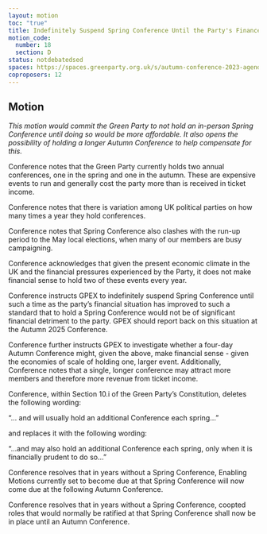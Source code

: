 ```yaml
---
layout: motion
toc: "true"
title: Indefinitely Suspend Spring Conference Until the Party's Finances Have Improved
motion_code:
  number: 18
  section: D
status: notdebatedsed
spaces: https://spaces.greenparty.org.uk/s/autumn-conference-2023-agenda-forum/post/post/view?id=11183
coproposers: 12
---
```

## M﻿otion

*This motion would commit the Green Party to not hold an in-person Spring Conference until doing so would be more affordable. It also opens the possibility of holding a longer Autumn Conference to help compensate for this.*

Conference notes that the Green Party currently holds two annual conferences, one in the spring and one in the autumn. These are expensive events to run and generally cost the party more than is received in ticket income.

Conference notes that there is variation among UK political parties on how many times a year they hold conferences.

Conference notes that Spring Conference also clashes with the run-up period to the May local elections, when many of our members are busy campaigning.

Conference acknowledges that given the present economic climate in the UK and the financial pressures experienced by the Party, it does not make financial sense to hold two of these events every year.

Conference instructs GPEX to indefinitely suspend Spring Conference until such a time as the party’s financial situation has improved to such a standard that to hold a Spring Conference would not be of significant financial detriment to the party. GPEX should report back on this situation at the Autumn 2025 Conference.

Conference further instructs GPEX to investigate whether a four-day Autumn Conference might, given the above, make financial sense - given the economies of scale of holding one, larger event. Additionally, Conference notes that a single, longer conference may attract more members and therefore more revenue from ticket income.

Conference, within Section 10.i of the Green Party’s Constitution, deletes the following wording:

“... and will usually hold an additional Conference each spring…”

and replaces it with the following wording:

“...and may also hold an additional Conference each spring, only when it is financially prudent to do so…”

Conference resolves that in years without a Spring Conference, Enabling Motions currently set to become due at that Spring Conference will now come due at the following Autumn Conference.

Conference resolves that in years without a Spring Conference, coopted roles that would normally be ratified at that Spring Conference shall now be in place until an Autumn Conference.